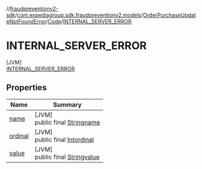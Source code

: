 //[fraudpreventionv2-sdk](../../../../../index.md)/[com.expediagroup.sdk.fraudpreventionv2.models](../../../index.md)/[OrderPurchaseUpdateNotFoundError](../../index.md)/[Code](../index.md)/[INTERNAL_SERVER_ERROR](index.md)

# INTERNAL_SERVER_ERROR

[JVM]\
[INTERNAL_SERVER_ERROR](index.md)

## Properties

| Name | Summary |
|---|---|
| [name](../../../-verification-type/_3_-d-s/index.md#-372974862%2FProperties%2F-173342751) | [JVM]<br>public final [String](https://kotlinlang.org/api/latest/jvm/stdlib/kotlin/-string/index.html)[name](../../../-verification-type/_3_-d-s/index.md#-372974862%2FProperties%2F-173342751) |
| [ordinal](../../../-verification-type/_3_-d-s/index.md#-739389684%2FProperties%2F-173342751) | [JVM]<br>public final [Int](https://kotlinlang.org/api/latest/jvm/stdlib/kotlin/-int/index.html)[ordinal](../../../-verification-type/_3_-d-s/index.md#-739389684%2FProperties%2F-173342751) |
| [value](../-b-a-d_-r-e-q-u-e-s-t/index.md#1257787710%2FProperties%2F-173342751) | [JVM]<br>public final [String](https://kotlinlang.org/api/latest/jvm/stdlib/kotlin/-string/index.html)[value](../-b-a-d_-r-e-q-u-e-s-t/index.md#1257787710%2FProperties%2F-173342751) |
